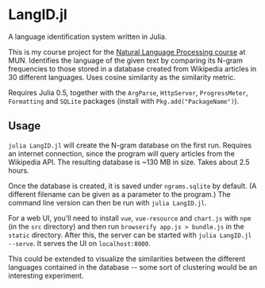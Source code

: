 # LangID.jl

A language identification system written in Julia.

This is my course project for the [Natural Language Processing
course](http://www.cs.mun.ca/~harold/Courses/CS4750/) at MUN. Identifies the language of the given text
by comparing its N-gram frequencies to those stored in a database created from Wikipedia articles in 30
different languages. Uses cosine similarity as the similarity metric.

Requires Julia 0.5, together with the `ArgParse`, `HttpServer`, `ProgressMeter`, `Formatting` and
`SQLite` packages (install with `Pkg.add("PackageName")`).

## Usage

`julia LangID.jl` will create the N-gram database on the first run. Requires an internet connection,
since the program will query articles from the Wikipedia API. The resulting database is ~130 MB in size. Takes
about 2.5 hours.

Once the database is created, it is saved under `ngrams.sqlite` by default. (A different filename can be given
as a parameter to the program.) The command line version can then be run with `julia LangID.jl`.

For a web UI, you'll need to install `vue`, `vue-resource` and `chart.js` with `npm` (in the `src` directory)
and then run `browserify app.js > bundle.js` in the `static` directory. After this, the server can be started
with `julia LangID.jl --serve`. It serves the UI on `localhost:8000`.

This could be extended to visualize the similarities between the different languages contained in the database
-- some sort of clustering would be an interesting experiment.
